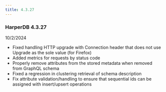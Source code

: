 ```yaml
---
title: 4.3.27
---
```


### HarperDB 4.3.27

10/2/2024

- Fixed handling HTTP upgrade with Connection header that does not use Upgrade as the sole value (for Firefox)
- Added metrics for requests by status code
- Properly remove attributes from the stored metadata when removed from GraphQL schema
- Fixed a regression in clustering retrieval of schema description
- Fix attribute validation/handling to ensure that sequential ids can be assigned with insert/upsert operations
